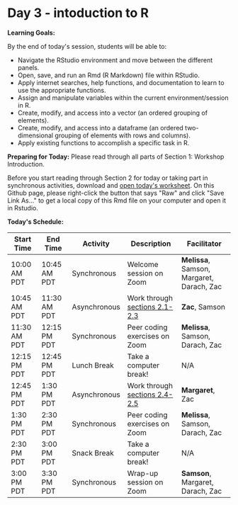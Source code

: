 # Day 3 - intoduction to R

**Learning Goals:**

By the end of today's session, students will be able to: 

* Navigate the RStudio environment and move between the different panels.
* Open, save, and run an Rmd (R Markdown) file within RStudio.
* Apply internet searches, help functions, and documentation to learn to use the appropriate functions. 
* Assign and manipulate variables within the current environment/session in R.
* Create, modify, and access into a vector (an ordered grouping of elements).
* Create, modify, and access into a dataframe (an ordered two-dimensional grouping of elements with rows and columns).
* Apply existing functions to accomplish a specific task in R. 

**Preparing for Today:**
Please read through all parts of Section 1: Workshop Introduction.

Before you start reading through Section 2 for today or taking part in synchronous activities, download and [open today's worksheet](https://github.com/darachm/dll-r/blob/main/worksheets/dll-r_Day3_Lab.Rmd). On this Github page, please right-click the button that says "Raw" and click "Save Link As..." to get a local copy of this Rmd file on your computer and open it in Rstudio.

**Today's Schedule:**

|   Start Time  |   End Time  |   Activity    |          Description          |   Facilitator   |
| ------------- | ----------- | ------------- | ----------------------------- | --------------- |
| 10:00 AM PDT  | 10:45 AM PDT| Synchronous   | Welcome session on Zoom       | **Melissa**, Samson, Margaret, Darach, Zac  |
| 10:45 AM PDT  | 11:30 AM PDT| Asynchronous  | Work through [sections 2.1-2.3](https://darachm.github.io/dll-r/navigating-rstudio.html) | **Zac**, Samson |
| 11:30 AM PDT  | 12:15 PM PDT| Synchronous   | Peer coding exercises on Zoom | **Melissa**, Samson, Darach, Zac  |
| 12:15 PM PDT  | 12:45 PM PDT| Lunch Break   | Take a computer break!        |       N/A       |
| 12:45 PM PDT  | 1:30 PM PDT | Asynchronous  | Work through [sections 2.4-2.5](https://darachm.github.io/dll-r/working-with-vectors.html) | **Margaret**, Zac |
| 1:30 PM PDT   | 2:30 PM PDT | Synchronous   | Peer coding exercises on Zoom | **Melissa**, Samson, Darach, Zac  |
| 2:30 PM PDT   | 3:00 PM PDT | Snack Break   | Take a computer break!        |       N/A       |
| 3:00 PM PDT   | 3:30 PM PDT | Synchronous   | Wrap-up session on Zoom       |   **Samson**, Margaret, Darach, Zac   |

